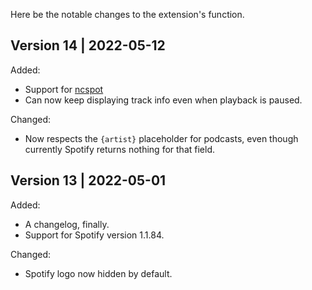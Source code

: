 Here be the notable changes to the extension's function.

## Version 14 | 2022-05-12

Added:
- Support for [ncspot](https://github.com/hrkfdn/ncspot)
- Can now keep displaying track info even when playback is paused.

Changed:
- Now respects the `{artist}` placeholder for podcasts, even though currently Spotify returns nothing for that field.

## Version 13 | 2022-05-01

Added:   
- A changelog, finally.
- Support for Spotify version 1.1.84.

Changed: 
- Spotify logo now hidden by default.
